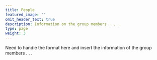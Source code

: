 ```yaml
---
title: People
featured_image: ''
omit_header_text: true
description: Information on the group members . . .
type: page
weight: 3
---
```



Need to handle the format here and insert the information of the group members . . .

